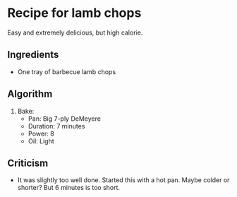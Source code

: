 Recipe for lamb chops
=====================
Easy and extremely delicious, but high calorie.

Ingredients
-----------
- One tray of barbecue lamb chops

Algorithm
---------
1. Bake:
	- Pan: Big 7-ply DeMeyere
	- Duration: 7 minutes
	- Power: 8
	- Oil: Light

Criticism
---------
- It was slightly too well done. Started this with a hot pan. Maybe colder or shorter? But 6 minutes is too short.